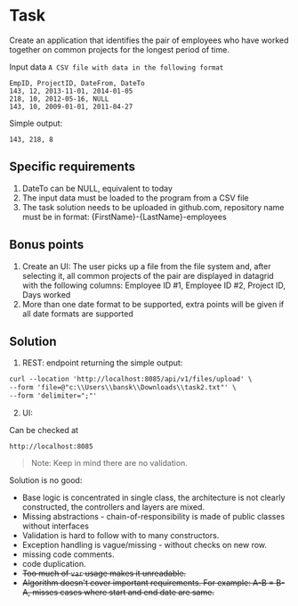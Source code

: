 # Task
Create an application that identifies the pair of employees who have worked
together on common projects for the longest period of time.

Input data `A CSV file with data in the following format`
```csv
EmpID, ProjectID, DateFrom, DateTo
143, 12, 2013-11-01, 2014-01-05
218, 10, 2012-05-16, NULL
143, 10, 2009-01-01, 2011-04-27
```
Simple output:
```csv
143, 218, 8
```
## Specific requirements
1) DateTo can be NULL, equivalent to today
2) The input data must be loaded to the program from a CSV file
3) The task solution needs to be uploaded in github.com, repository name must be in format:
   {FirstName}-{LastName}-employees

## Bonus points
1) Create an UI:
   The user picks up a file from the file system and, after selecting it, all common projects of the
   pair are displayed in datagrid with the following columns:
   Employee ID #1, Employee ID #2, Project ID, Days worked
2) More than one date format to be supported, extra points will be given if all date formats are
   supported

## Solution
1. REST: endpoint returning the simple output:
```dtd
curl --location 'http://localhost:8085/api/v1/files/upload' \
--form 'file=@"c:\\Users\\bansk\\Downloads\\task2.txt"' \
--form 'delimiter=";"'
```
2. UI: 

Can be checked at
```
http://localhost:8085
```

> Note: Keep in mind there are no validation.


Solution is no good:
* Base logic is concentrated in single class, the architecture is not clearly constructed, the controllers and layers are mixed.
* Missing abstractions - chain-of-responsibility is made of public classes without interfaces
* Validation is hard to follow with to many constructors.
* Exception handling is vague/missing - without checks on new row.
* missing code comments.
* code duplication. 
* ~~Too much of `var` usage makes it unreadable.~~ 
* ~~Algorithm doesn't cover important requirements. For example: A-B = B-A, misses cases where start and end date are same.~~
